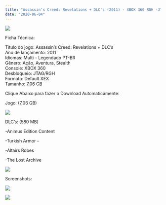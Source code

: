 ```yaml
---
title: "Assassin’s Creed: Revelations + DLC's (2011) - XBOX 360 RGH -JTAG"
date: "2020-06-04"
---
```


![](https://3.bp.blogspot.com/-Ak1470xQzPw/XquZkTl8ynI/AAAAAAAAF8U/mUJv9iIHivsYuDBHWKp1wzfOY1kGhD--ACLcBGAsYHQ/s320/Assassins_Creed_Revelations_DVD_NTSC_Custom_f1-212x300.jpg)

Ficha Técnica:  
  
Titulo do jogo: Assassin’s Creed: Revelations + DLC’s  
Ano de lançamento: 2011  
Idiomas: Multi – Legendado PT-BR  
 Gênero: Ação, Aventura, Stealth  
Console: XBOX 360  
Desbloqueio: JTAG/RGH  
Formato: Default.XEX  
Tamanho: 7,06 GB

  

Clique Abaixo para fazer o Download Automaticamente:

Jogo: (7,06 GB)

[![](https://1.bp.blogspot.com/-eNerQjlxWXg/Xsyoy1YwxPI/AAAAAAAAG8o/qs-0XGNQDR4jSn0uGinE3EzKZZ6GoZnEACPcBGAYYCw/s1600/LINK1.png)](https://zee.gl/5Yjh9Lgm)

DLC’s: (580 MB)

\-Animus Edition Content

\-Turkish Armor –

\-Altairs Robes​ 

\-The Lost Archive​

[![](https://1.bp.blogspot.com/-F4godoYQu2A/XthEfzvJU-I/AAAAAAAAJ34/HI_E1GqJyLAiJ1N55XMxwu2RqExF3IIOwCK4BGAsYHg/MEGA.png)](https://zee.gl/lGYHF)

Screenshots:

[![](https://1.bp.blogspot.com/-F2Xshdd_Gvk/XqubBm1NvKI/AAAAAAAAF8g/9bxF8lwfRfMhFQCbtmWolMqtdYVuRBRpwCLcBGAsYHQ/w400-h223/images.jpg)](https://1.bp.blogspot.com/-F2Xshdd_Gvk/XqubBm1NvKI/AAAAAAAAF8g/9bxF8lwfRfMhFQCbtmWolMqtdYVuRBRpwCLcBGAsYHQ/s1600/images.jpg)

[![](https://1.bp.blogspot.com/-NpSORXRJh7Q/XqubC9gGDxI/AAAAAAAAF8k/Q9DfZxcqax8ehclot94Y6CRi0_vQ_m8nwCLcBGAsYHQ/w400-h300/20111202174641_660_495_-_assassins_creed__revelations.jpg)](https://1.bp.blogspot.com/-NpSORXRJh7Q/XqubC9gGDxI/AAAAAAAAF8k/Q9DfZxcqax8ehclot94Y6CRi0_vQ_m8nwCLcBGAsYHQ/s1600/20111202174641_660_495_-_assassins_creed__revelations.jpg)
